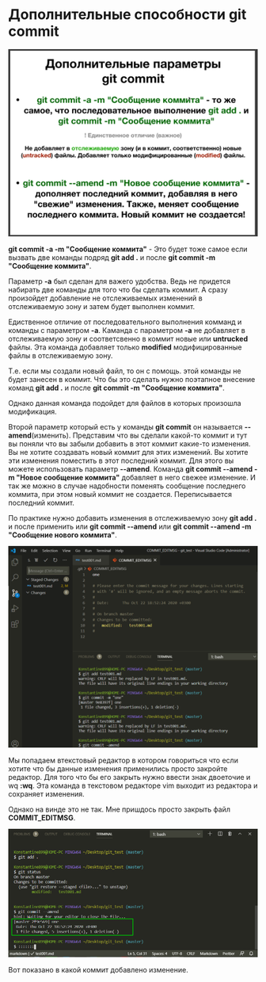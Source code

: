# Дополнительные способности git commit

![](img/056.png)

**git commit -a -m "Сообщение коммита"** - Это будет тоже самое если вызвать две команды подряд **git add .** и после **git commit -m "Сообщение коммита"**. 

Параметр **-a**  был сделан для важего удобства. Ведь не придется набирать две команды для того что бы сделать коммит. А сразу произойдет добавление не отслеживаемых изменений в отслеживаемую зону и затем будет выполнен коммит.

Едиственное отличие от последовательного выполнения комманд и команды с параметром **-a**. Каманда с параметром **-a** не добавляет в отслеживаемую зону и соответсвенно в коммит новые или **untrucked** файлы. Эта команда добавляет только **modified** модифицированные файлы в отслеживаемую зону. 

Т.е. если мы создали новый файл, то он с помощь. этой команды не будет занесен в коммит. Что бы это сделать нужно поэтапное внесение команд **git add .** и после **git commit -m "Сообщение коммита"**.

Однако данная команда подойдет для файлов в которых произошла модификация.

Второй параметр который есть у команды **git commit** он называется **--amend**(изменить). Представим что вы сделали какой-то коммит и тут вы поняли что вы забыли добавить в этот коммит какие-то изменения. Вы не хотите создавать новый коммит для этих изменений. Вы хотите эти изменения поместить в этот последний коммит. Для этого вы можете использовать параметр **--amend**. Команда **git commit --amend -m "Новое сообщение коммита"** добавляет в него свежее изменение. И так же можно в случае надобности поменять сообщение последнего коммита, при этом новый коммит не создается. Переписывается последний коммит.

По практике нужно добавить изменения в отслеживаемую зону **git add .** и после применить или **git commit --amend** или **git commit --amend -m "Сообщение нового коммита"**.

![](img/057.png)

Мы попадаем втекстовый редактор в котором говориться что если хотите что бы данные изменения применились просто закройте редактор. Для того что бы его закрыть нужно ввести знак двоеточие и wq **:wq**. Эта команда в текстовом редакторе vim выходит из редактора и сохраняет изменения. 

Однако на винде это не так. Мне пришдось просто закрыть файл **COMMIT_EDITMSG**.

![](img/058.png)

Вот показано в какой коммит добавлено изменение. 

